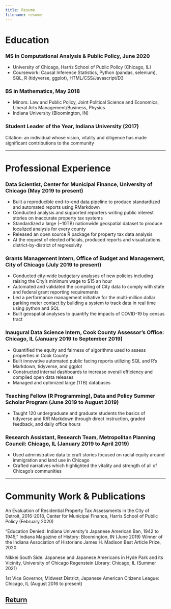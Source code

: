 ```yaml
---
title: Resume
filename: resume
---
```


# Education
### MS in Computational Analysis & Public Policy, June 2020
- University of Chicago, Harris School of Public Policy (Chicago, IL)
- Coursework: Causal Inference Statistics, Python (pandas, selenium), SQL, R (tidyverse, ggplot), HTML/CSS/Javascript/D3

### BS in Mathematics, May 2018
- Minors: Law and Public Policy, Joint Political Science and Economics, Liberal Arts Management/Business, Physics
- Indiana University (Bloomington, IN)

### Student Leader of the Year, Indiana University (2017)
Citation: an individual whose vision, vitality and diligence has made significant contributions to the community

***

# Professional Experience
### Data Scientist, Center for Municipal Finance, University of Chicago (May 2019 to present)
- Built a reproducible end-to-end data pipeline to produce standardized and automated reports using RMarkdown
- Conducted analysis and supported reporters writing public interest stories on inaccurate property tax systems
- Standardized a large (~10TB) nationwide geospatial dataset to produce localized analysis for every county
- Released an open source R package for property tax data analysis
- At the request of elected officials, produced reports and visualizations district-by-district of regressivity

### Grants Management Intern, Office of Budget and Management, City of Chicago (July 2019 to present)
- Conducted city-wide budgetary analyses of new policies including raising the City’s minimum wage to $15 an hour
- Automated and validated the compiling of City data to comply with state and federal grant reporting requirements
- Led a performance management initiative for the multi-million dollar parking meter contact by building a system to track data in real time using python and SQL
- Built geospatial analyses to quantify the impacts of COVID-19 by census tract

### Inaugural Data Science Intern, Cook County Assessor’s Office: Chicago, IL (January 2019 to September 2019)
- Quantified the equity and fairness of algorithms used to assess properties in Cook County
- Built innovative automated public facing reports utilizing SQL and R’s Markdown, tidyverse, and ggplot
- Constructed internal dashboards to increase overall efficiency and complied open data releases
- Managed and optimized large (1TB) databases

### Teaching Fellow (R Programming), Data and Policy Summer Scholar Program (June 2019 to August 2019)
- Taught 120 undergraduate and graduate students the basics of tidyverse and R/R Markdown through direct instruction, graded feedback, and daily office hours

### Research Assistant, Research Team, Metropolitan Planning Council: Chicago, IL (January 2019 to April 2019)
- Used administrative data to craft stories focused on racial equity around immigration and land use in Chicago
- Crafted narratives which highlighted the vitality and strength of all of Chicago’s communities

***

# Community Work & Publications
An Evaluation of Residential Property Tax Assessments in the City of Detroit, 2016-2018, Center for Municipal Finance, Harris School of Public Policy (February 2020)

“Education Denied: Indiana University's Japanese American Ban, 1942 to 1945,” Indiana Magazine of History: Bloomington, IN (June 2019)
Winner of the Indiana Association of Historians James H. Madison Best Article Prize, 2020

Nikkei South Side: Japanese and Japanese Americans in Hyde Park and its Vicinity, University of Chicago Regenstein Library: Chicago, IL (Summer 2021)

1st Vice Governor, Midwest District, Japanese American Citizens League: Chicago, IL (August 2016 to present)

## [Return](index.html)
